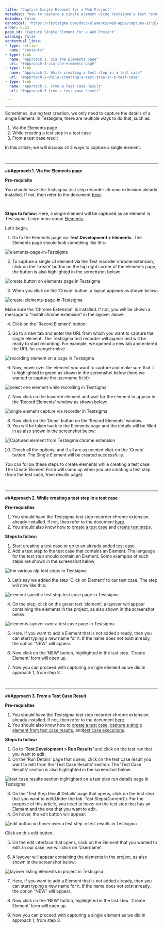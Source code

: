 ```yaml
---
title: "Capture Single Element for a Web Project"
metadesc: "How to capture a single element using Testsigma’s test recorder chrome extension."
noindex: false
canonical: "https://testsigma.com/docs/elements/web-apps/capture-single-element/"
order: 6.23
page_id: "Capture Single Element for a Web Project"
warning: false
contextual_links:
- type: section
  name: "Contents"
- type: link
  name: "Approach 1. Via the Elements page"
  url: "#approach-1-via-the-elements-page"
- type: link
  name: "Approach 2. While creating a test step in a test case"
  url: "#approach-2-while-creating-a-test-step-in-a-test-case"
- type: link
  name: "Approach 3. From a Test Case Result"
  url: "#approach-3-from-a-test-case-result"

---
```


---

Sometimes, during test creation, we only need to capture the details of a single Element. In Testsigma, there are multiple ways to do that, such as:

1. Via the Elements  page
2. While creating a test step in a test case
3. From a test case result


In this article, we will discuss all 3 ways to capture a single element.

<br>

---
##**Approach 1. Via the Elements page**

**Pre-requisite**

You should have the Testsigma test step recorder chrome extension already installed. If not, then refer to the document [here](https://testsigma.com/docs/test-step-recorder/install-chrome-extension/).


<br>

**Steps to follow:**
Here, a single element will be captured as an element in Testsigma. Learn more about [Elements](https://testsigma.com/docs/elements/overview/).

Let’s begin.

1. Go to the Elements page via **Test Development > Elements.** The Elements page should look something like this:

![elements-page-in-Testsigma](https://s3.amazonaws.com/static-docs.testsigma.com/new_images/test-cases/create-steps-nl/web-apps/update-elements/elements-page-in-Testsigma.png)


2. To capture a single UI element via the Test recorder chrome extension, click on the ‘create’ button on the top right corner of the elements page, the button is also highlighted in the screenshot below:

![create button on elements page in Testsigma](https://docs.testsigma.com/images/capture-single-element/create-button-on-elements-page-testsigma.png)

3. When you click on the ‘Create’ button, a layout appears as shown below:

![create-elements-page-in-Testsigma](https://s3.amazonaws.com/static-docs.testsigma.com/new_images/elements/web-apps/capture-single-element/create-element-layover-updated.png)

Make sure the ‘Chrome Extension’ is installed. If not, you will be shown a message to "install chrome extension" in the layover above.

4. Click on the 'Record Element' button.

5. Go to a new tab and enter the URL from which you want to capture the single element. The Testsigma test recorder will appear and will be ready to start recording. For example, we opened a new tab and entered the URL for orangehrmlive.

![recording element on a page in Testsigma](https://docs.testsigma.com/images/capture-single-element/recording-single-element-in-testsigma.png)

6. Now, hover over the element you want to capture and make sure that it is highlighted in green as shown in the screenshot below (here we wanted to capture the username field):

![select one element while recording in Testsigma](https://docs.testsigma.com/images/capture-single-element/select-one-element-record-in-testsigma.png)

7. Now click on the hovered element and wait for the element to appear in the ‘Record Elements’ window as shown below:

![single element capture via recorder in Testsigma](https://docs.testsigma.com/images/capture-single-element/captured-one-element-recorder-in-testsigma.png)

8. Now click on the ‘Done’ button on the ‘Record Elements’ window. 
9. You will be taken back to the Elements page and the details will be filled in as also shown in the screenshot below:

![Captured element from Testsigma chrome extension](https://s3.amazonaws.com/static-docs.testsigma.com/new_images/elements/web-apps/capture-single-element/create-element-details-filled.png)

10. Check all the options, and if all are as needed click on the ‘Create’ button. The Single Element will be created successfully.

You can follow these steps to create elements while creating a test case. The Create Element Form will come up when you are creating a test step (from the test case, from results page).

<br>

---
##**Approach 2. While creating a test step in a test case**

**Pre-requisites**
1. You should have the Testsigma test step recorder chrome extension already installed. If not, then refer to the document [here](https://testsigma.com/docs/test-step-recorder/install-chrome-extension/).
2. You should also know how to [create a test case](https://testsigma.com/docs/test-cases/manage/add-edit-delete/) and [create test steps](https://testsigma.com/docs/test-cases/step-types/natural-language/).


**Steps to follow:**

1. Start creating a test case or go to an already added test case. 
2. Add a test step to the test case that contains an Element. The language for the test step should contain an Element. Some examples of such steps are shown in the screenshot below:

![the various nlp test steps in Testsigma](https://docs.testsigma.com/images/capture-single-element/various-nlp-test-steps-in-testsigma.png)

3. Let’s say we added the step ‘Click on Element’ to our test case. The step will now like this:

![element specific test step test case page in Testsigma](https://docs.testsigma.com/images/capture-single-element/element-specific-test-step-test-case-page-testsigma.png)

4. On the step, click on the green text ‘element’, a layover will appear containing the elements in the project, as also shown in the screenshot below:

![elements layover over a test case page in Testsigma](https://s3.amazonaws.com/static-docs.testsigma.com/new_images/elements/web-apps/capture-single-element/select-element-create-element-layover.png)

5. Here, if you want to add a Element that is not added already, then you can start typing a new name for it. If the name does not exist already, the option “NEW” will appear.

6.  Now click on the ‘NEW’ button, highlighted in the last step. ‘Create Element’ form will open up.

7. Now you can proceed with capturing a single element as we did in approach 1, from step 3.


<br>

---
##**Approach 3. From a Test Case Result**

**Pre-requisites**
1. You should have the Testsigma test step recorder chrome extension already installed. If not, then refer to the document [here](https://testsigma.com/docs/test-step-recorder/install-chrome-extension/).
2. You should also know how to [create a test case](https://testsigma.com/docs/test-cases/manage/add-edit-delete/), [capture a single element from test case results](https://testsigma.com/docs/reports/runs/overview/), and[test case executions](https://testsigma.com/docs/runs/test-plan-executions/).

**Steps to follow:**
1. Go to **‘Test Development > Run Results’** and click on the test run that you want to edit.
2. On the ‘Run Details’ page that opens, click on the test case result you want to edit from the ‘Test Case Results’ section. The ‘Test Case Results’ section is also highlighted in the screenshot below:

![test case results section highlighted on a test plan run details page in Testsigma](https://docs.testsigma.com/images/capture-single-element/test-case-results-section-highlighited-test-plan-run-testsigma.png)

3. On the ‘Test Step Result Details’ page that opens, click on the test step that you want to edit(Under the tab 'Test Steps(Current)'). For the purpose of this article, you need to hover on the test step that has an Element and the one that you want to edit.
4. On hover, the edit button will appear:

![edit button on hover over a test step in test results in Testsigma](https://s3.amazonaws.com/static-docs.testsigma.com/new_images/elements/web-apps/capture-single-element/edit-test-step-test-case-result-page.png)

Click on this edit button.

5. On the edit interface that opens, click on the Element that you wanted to edit. In our case, we will click on ‘Username’.

6. A layover will appear containing the elements in the project, as also shown in the screenshot below:

![layover listing elements in project in Testsigma](https://s3.amazonaws.com/static-docs.testsigma.com/new_images/elements/web-apps/capture-single-element/element-layover-test-case-result-page.png)


7. Here, if you want to add a Element that is not added already, then you can start typing a new name for it. If the name does not exist already, the option “NEW” will appear.

8. Now click on the ‘NEW’ button, highlighted in the last step. ‘Create Element’ form will open up.

9. Now you can proceed with capturing a single element as we did in approach 1, from step 3.
